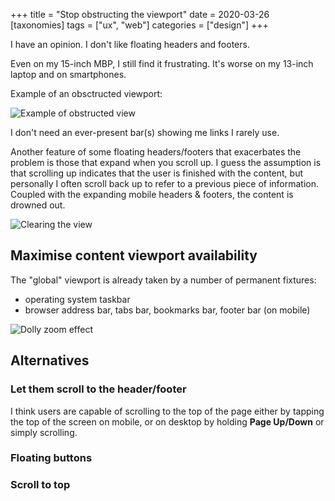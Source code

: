 +++
title = "Stop obstructing the viewport"
date = 2020-03-26
[taxonomies]
tags = ["ux", "web"]
categories = ["design"]
+++

I have an opinion. I don't like floating headers and footers.

Even on my 15-inch MBP, I still find it frustrating. It's worse on my 13-inch laptop and on smartphones.

Example of an obsctructed viewport:

![Example of obstructed view](/images/obstruction.jpg)

I don't need an ever-present bar(s) showing me links I rarely use.

Another feature of some floating headers/footers that exacerbates the problem is those that expand when you scroll up. I guess the assumption is that scrolling up indicates that the user is finished with the content, but personally I often scroll back up to refer to a previous piece of information. Coupled with the expanding mobile headers & footers, the content is drowned out.

![Clearing the view](https://media.giphy.com/media/2hgiljm8YyJHPvayKf/giphy-downsized.gif)

## Maximise content viewport availability

The "global" viewport is already taken by a number of permanent fixtures:
- operating system taskbar
- browser address bar, tabs bar, bookmarks bar, footer bar (on mobile)

![Dolly zoom effect](https://i1.wp.com/vashivisuals.com/wp-content/uploads/2014/01/Halt-Catch-Fire-Zoom.gif)

## Alternatives

### Let them scroll to the header/footer

I think users are capable of scrolling to the top of the page either by tapping the top of the screen on mobile, or on desktop by holding **Page Up/Down** or simply scrolling.


### Floating buttons

### Scroll to top
